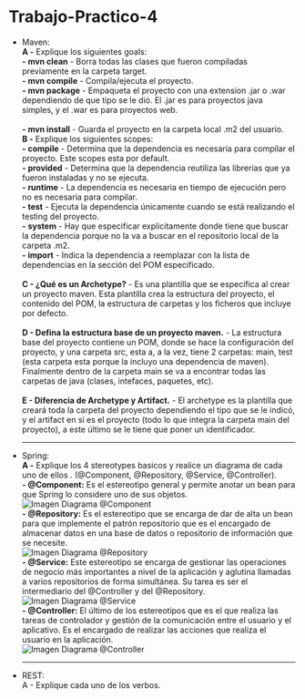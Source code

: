 # Trabajo-Practico-4
* Maven: <br />
	**A -** Explique los siguientes goals: <br />
		**- mvn clean** - Borra todas las clases que fueron compiladas previamente en la carpeta target. <br />
		**- mvn compile** - Compila/ejecuta el proyecto. <br />
		**- mvn package** - Empaqueta el proyecto con una extension .jar o .war dependiendo de que tipo se le dió. El .jar es para proyectos java simples, y el .war es para proyectos web. <br /> <br />
		**- mvn install** - Guarda el proyecto en la carpeta local .m2 del usuario. <br />
	**B -** Explique los siguientes scopes: <br />
		**- compile** - Determina que la dependencia es necesaria para compilar el proyecto. Este scopes esta por default. <br />
		**- provided** - Determina que la dependencia reutiliza las librerias que ya fueron instaladas y no se ejecuta. <br />
		**- runtime** - La dependencia es necesaria en tiempo de ejecución pero no es necesaria para compilar. <br />
		**- test** - Ejecuta la dependencia únicamente cuando se está realizando el testing del proyecto. <br />
		**- system** - Hay que especificar explicitamente donde tiene que buscar la dependencia porque no la va a buscar en el repositorio local de la carpeta .m2. <br />
		**- import** - Indica la dependencia a reemplazar con la lista de dependencias en la sección <dependencyManagement> del POM especificado. <br /> <br />
	**C - ¿Qué es un Archetype?** - Es una plantilla que se especifica al crear un proyecto maven. Esta plantilla crea la estructura del proyecto, el contenido del POM, la estructura de carpetas y los ficheros que incluye por defecto. <br /> <br />
	**D - Defina la estructura base de un proyecto maven.** - La estructura base del proyecto contiene un POM, donde se hace la configuración del proyecto, y una carpeta src, esta a, a la vez, tiene 2 carpetas: main, test (esta carpeta esta porque la incluyo una dependencia de maven). Finalmente dentro de la carpeta main se va a encontrar todas las carpetas de java (clases, intefaces, paquetes, etc). <br /> <br />
	**E - Diferencia de Archetype y Artifact.** - El archetype es la plantilla que creará toda la carpeta del proyecto dependiendo el tipo que se le indicó, y el artifact en sí es el proyecto (todo lo que integra la carpeta main del proyecto), a este último se le tiene que poner un identificador. <br /> <hr />
	
* Spring: <br />
	**A -** Explique los 4 stereotypes basicos y realice un diagrama de cada uno de ellos . (@Component, @Repository, @Service, @Controller). <br />
	**- @Component:** Es el estereotipo general y permite anotar un bean para que Spring lo considere uno de sus objetos. <br />
    ![Imagen Diagrama @Component](https://www.arquitecturajava.com/wp-content/uploads/SpringStereotypes.png) <br />
	**- @Repository:** Es el estereotipo que se encarga de dar de alta un bean para que implemente el patrón repositorio que es el encargado de almacenar datos en una base de datos o repositorio de información que se necesite. <br />
    ![Imagen Diagrama @Repository](https://www.arquitecturajava.com/wp-content/uploads/SpringStereotypesRepository.png) <br />
	**- @Service:** Este estereotipo se encarga de gestionar las operaciones de negocio más importantes a nivel de la aplicación y aglutina llamadas a varios repositorios de forma simultánea. Su tarea es ser el intermediario del @Controller y del @Repository. <br />
    ![Imagen Diagrama @Service](https://www.arquitecturajava.com/wp-content/uploads/SpringStereotypesService.png) <br />
	**- @Controller:** El último de los estereotipos que es el que realiza las tareas de controlador y gestión de la comunicación entre el usuario y el aplicativo. Es el encargado de realizar las acciones que realiza el usuario en la aplicación. <br />
    ![Imagen Diagrama @Controller](https://www.arquitecturajava.com/wp-content/uploads/SpringStereotypesController.png) <br /> <hr /> 

* REST: <br />
	A - Explique cada uno de los verbos.
